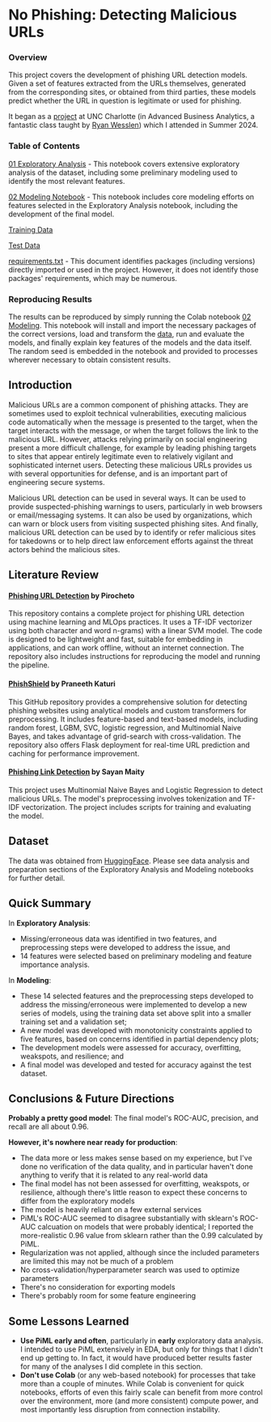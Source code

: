 # No Phishing: Detecting Malicious URLs

### Overview

This project covers the development of phishing URL detection models.  Given a set of features extracted from the URLs themselves, generated from the corresponding sites, or obtained from third parties, these models predict whether the URL in question is legitimate or used for phishing. 

It began as a [project](https://github.com/neal-logan/dsba6211-summer2024/tree/main/nophishing) at UNC Charlotte (in Advanced Business Analytics, a fantastic class taught by [Ryan Wesslen](https://github.com/wesslen)) which I attended in Summer 2024.

### Table of Contents

[01 Exploratory Analysis](https://github.com/neal-logan/dsba6211-summer2024/blob/main/nophishing/01_exploratory_analysis.ipynb) - This notebook covers extensive exploratory analysis of the dataset, including some preliminary modeling used to identify the most relevant features.  

[02 Modeling Notebook](https://github.com/neal-logan/dsba6211-summer2024/blob/main/nophishing/02_modeling.ipynb) - This notebook includes core modeling efforts on features selected in the Exploratory Analysis notebook, including the development of the final model.

[Training Data](https://raw.githubusercontent.com/neal-logan/dsba6211-summer2024/main/nophishing/data/phishing-url-pirochet-train.csv)

[Test Data](https://raw.githubusercontent.com/neal-logan/dsba6211-summer2024/main/nophishing/data/phishing-url-pirochet-test.csv) 

[requirements.txt](https://github.com/neal-logan/dsba6211-summer2024/blob/main/nophishing/requirements.txt) - This document identifies packages (including versions) directly imported or used in the project. However, it does not identify those packages' requirements, which may be numerous.

### Reproducing Results

The results can be reproduced by simply running the Colab notebook [02 Modeling](https://github.com/neal-logan/dsba6211-summer2024/blob/main/nophishing/02_modeling.ipynb).  This notebook will install and import the necessary packages of the correct versions, load and transform the [data](https://github.com/neal-logan/dsba6211-summer2024/tree/main/nophishing/data), run and evaluate the models, and finally explain key features of the models and the data itself.  The random seed is embedded in the notebook and provided to processes wherever necessary to obtain consistent results.

## Introduction

Malicious URLs are a common component of phishing attacks.  They are sometimes used to exploit technical vulnerabilities, executing malicious code  automatically when the message is presented to the target, when the target interacts with the message, or when the target follows the link to the malicious URL.  However, attacks relying primarily on social engineering present a more difficult challenge, for example by leading phishing targets to sites that appear entirely legitimate even to relatively vigilant and sophisticated internet users.  Detecting these malicious URLs provides us with several opportunities for defense, and is an important part of engineering secure systems.

Malicious URL detection can be used in several ways.  It can be used to provide suspected-phishing warnings to users, particularly in web browsers or email/messaging systems.  It can also be used by organizations, which can warn or block users from visiting suspected phishing sites.  And finally, malicious URL detection can be used by to identify or refer malicious sites for takedowns or to help direct law enforcement efforts against the threat actors behind the malicious sites.

## Literature Review

####


#### [Phishing URL Detection](https://github.com/pirocheto/phishing-url-detection) by Pirocheto

This repository contains a complete project for phishing URL detection using machine learning and MLOps practices. It uses a TF-IDF vectorizer using both character and word n-grams) with a linear SVM model. The code is designed to be lightweight and fast, suitable for embedding in applications, and can work offline, without an internet connection. The repository also includes instructions for reproducing the model and running the pipeline.

#### [PhishShield](https://github.com/praneeth-katuri/PhishShield) by Praneeth Katuri

This GitHub repository provides a comprehensive solution for detecting phishing websites using analytical models and custom transformers for preprocessing. It includes feature-based and text-based models, including random forest, LGBM, SVC, logistic regression, and Multinomial Naive Bayes, and takes advantage of grid-search with cross-validation. The repository also offers Flask deployment for real-time URL prediction and caching for performance improvement.

#### [Phishing Link Detection](https://github.com/Sayan-Maity-Code/Phishing-link-detection) by Sayan Maity

This project uses Multinomial Naive Bayes and Logistic Regression to detect malicious URLs. The model's preprocessing involves tokenization and TF-IDF vectorization. The project includes scripts for training and evaluating the model.

## Dataset

The data was obtained from [HuggingFace](https://huggingface.co/datasets/pirocheto/phishing-url).  Please see data analysis and preparation sections of the Exploratory Analysis and Modeling notebooks for further detail.

## Quick Summary

In **Exploratory Analysis**:
* Missing/erroneous data was identified in two features, and preprocessing steps were developed to address the issue, and
* 14 features were selected based on preliminary modeling and feature importance analysis.

In **Modeling**: 
* These 14 selected features and the preprocessing steps developed to address the missing/erroneous were implemented to develop a new series of models, using the training data set above split into a smaller training set and a validation set;
* A new model was developed with monotonicity constraints applied to five features, based on concerns identified in partial dependency plots;
* The development models were assessed for accuracy, overfitting, weakspots, and resilience; and
* A final model was developed and tested for accuracy against the test dataset.

## Conclusions & Future Directions

**Probably a pretty good model**: The final model's ROC-AUC, precision, and recall are all about 0.96.

**However, it's nowhere near ready for production**:
* The data more or less makes sense based on my experience, but I've done no verification of the data quality, and in particular haven't done anything to verify that it is related to any real-world data
* The final model has not been assessed for overfitting, weakspots, or resilience, although there's little reason to expect these concerns to differ from the exploratory models
* The model is heavily reliant on a few external services
* PiML's ROC-AUC seemed to disagree substantially with sklearn's ROC-AUC calcuation on models that were probably identical; I reported the more-realistic 0.96 value from sklearn rather than the 0.99 calculated by PiML. 
* Regularization was not applied, although since the included parameters are limited this may not be much of a problem
* No cross-validation/hyperparameter search was used to optimize parameters
* There's no consideration for exporting models
* There's probably room for some feature engineering


## Some Lessons Learned
* **Use PiML early and often**, particularly in **early** exploratory data analysis. I intended to use PiML extensively in EDA, but only for things that I didn't end up getting to. In fact, it would have produced better results faster for many of the analyses I did complete in this section.
* **Don't use Colab** (or any web-based notebook) for processes that take more than a couple of minutes.  While Colab is convenient for quick notebooks, efforts of even this fairly scale can benefit from more control over the environment, more (and more consistent) compute power, and most importantly less disruption from connection instability.
